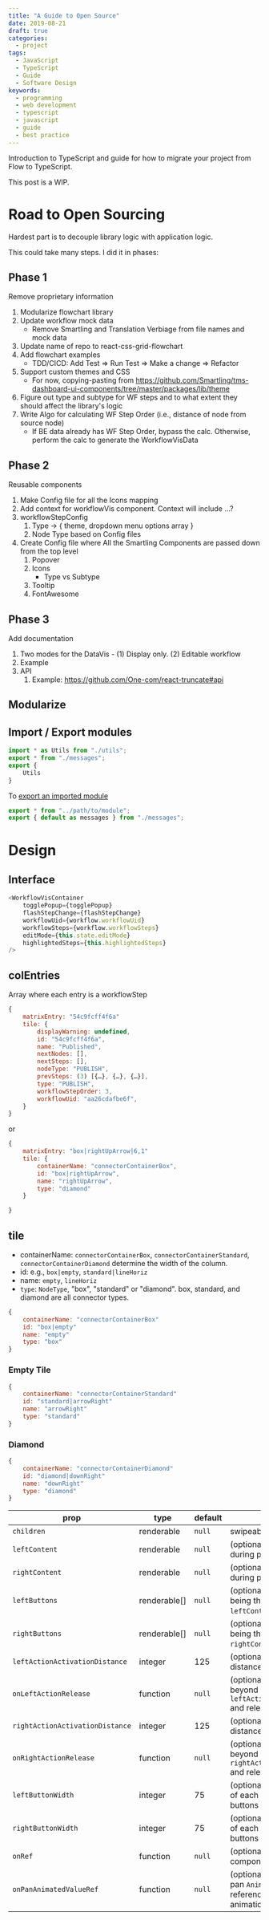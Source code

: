 ```yaml
---
title: "A Guide to Open Source"
date: 2019-08-21
draft: true
categories:
  - project
tags:
  - JavaScript
  - TypeScript
  - Guide
  - Software Design
keywords:
  - programming
  - web development
  - typescript
  - javascript
  - guide
  - best practice
---
```


Introduction to TypeScript and guide for how to migrate your project from Flow to TypeScript.

This post is a WIP.

<!--more-->
<!--toc-->

# Road to Open Sourcing

Hardest part is to decouple library logic with application logic.

This could take many steps. I did it in phases:

## Phase 1

Remove proprietary information

1. Modularize flowchart library
2. Update workflow mock data
    * Remove Smartling and Translation Verbiage from file names and mock data
3. Update name of repo to react-css-grid-flowchart
4. Add flowchart examples
    * TDD/CICD:  Add Test => Run Test => Make a change => Refactor
5. Support custom themes and CSS
    * For now, copying-pasting from https://github.com/Smartling/tms-dashboard-ui-components/tree/master/packages/lib/theme
6. Figure out type and subtype for WF steps and to what extent they should affect the library's logic
7. Write Algo for calculating WF Step Order (i.e., distance of node from source node)
    * If BE data already has WF Step Order, bypass the calc. Otherwise, perform the calc to generate the WorkflowVisData


## Phase 2

Reusable components

1. Make Config file for all the Icons mapping
2. Add context for workflowVis component. Context will include …?
3. workflowStepConfig
    1. Type -> { theme, dropdown menu options array }
    2. Node Type based on Config files
4. Create Config file where All the Smartling Components are passed down from the top level
    1. Popover
    2. Icons
        * Type vs Subtype
    3. Tooltip
    4. FontAwesome

## Phase 3

Add documentation

1. Two modes for the DataVis - (1) Display only. (2) Editable workflow
2. Example
3. API
    1. Example: https://github.com/One-com/react-truncate#api

## Modularize

## Import / Export modules

```javascript
import * as Utils from "./utils";
export * from "./messages";
export {
    Utils
}
```

To [export an imported module](https://stackoverflow.com/questions/34444909/export-an-imported-module)

```javascript
export * from "../path/to/module";
export { default as messages } from "./messages";
```

# Design

## Interface

```ts
<WorkflowVisContainer
    togglePopup={togglePopup}
    flashStepChange={flashStepChange}
    workflowUid={workflow.workflowUid}
    workflowSteps={workflow.workflowSteps}
    editMode={this.state.editMode}
    highlightedSteps={this.highlightedSteps}
/>
```

## colEntries

Array where each entry is a workflowStep

```js
{
    matrixEntry: "54c9fcff4f6a"
    tile: {
        displayWarning: undefined,
        id: "54c9fcff4f6a",
        name: "Published",
        nextNodes: [],
        nextSteps: [],
        nodeType: "PUBLISH",
        prevSteps: (3) [{…}, {…}, {…}],
        type: "PUBLISH",
        workflowStepOrder: 3,
        workflowUid: "aa26cdafbe6f",
    }
}
```

or

```js
{
    matrixEntry: "box|rightUpArrow|6,1"
    tile: {
        containerName: "connectorContainerBox",
        id: "box|rightUpArrow",
        name: "rightUpArrow",
        type: "diamond"
    }

}
```

## tile

* containerName: `connectorContainerBox`, `connectorContainerStandard`, `connectorContainerDiamond` determine the width of the column.
* id: e.g., `box|empty`, `standard|lineHoriz`
* name: `empty`, `lineHoriz`
* `type`: `NodeType`, "box", "standard" or "diamond". box, standard, and diamond are all connector types.

```js
{
    containerName: "connectorContainerBox"
    id: "box|empty"
    name: "empty"
    type: "box"
}
```

### Empty Tile

```js
{
    containerName: "connectorContainerStandard"
    id: "standard|arrowRight"
    name: "arrowRight"
    type: "standard"
}
```

### Diamond

```js
{
    containerName: "connectorContainerDiamond"
    id: "diamond|downRight"
    name: "downRight"
    type: "diamond"
}

```


| prop                            | type         | default | description                                                                               |
|---------------------------------|--------------|---------|-------------------------------------------------------------------------------------------|
| `children`                      | renderable   | `null`  | swipeable content                                                                         |
| `leftContent`                   | renderable   | `null`  | (optional) left content visible during pull action                                        |
| `rightContent`                  | renderable   | `null`  | (optional) right content visible during pull action                                       |
| `leftButtons`                   | renderable[] | `null`  | (optional) array of buttons, first being the innermost; ignored if `leftContent` present  |
| `rightButtons`                  | renderable[] | `null`  | (optional) array of buttons, first being the innermost; ignored if `rightContent` present |
| `leftActionActivationDistance`  | integer      | 125     | (optional) minimum swipe distance to activate left action                                 |
| `onLeftActionRelease`           | function     | `null`  | (optional) user has swiped beyond `leftActionActivationDistance` and released             |
| `rightActionActivationDistance` | integer      | 125     | (optional) minimum swipe distance to activate right action                                |
| `onRightActionRelease`          | function     | `null`  | (optional) user has swiped beyond `rightActionActivationDistance` and released            |
| `leftButtonWidth`               | integer      | 75      | (optional) resting visible peek of each left button after buttons are swiped open         |
| `rightButtonWidth`              | integer      | 75      | (optional) resting visible peek of each right button after buttons are swiped open        |
| `onRef`                         | function     | `null`  | (optional) receive swipeable component instance reference                                 |
| `onPanAnimatedValueRef`         | function     | `null`  | (optional) receive swipeable pan `Animated.ValueXY` reference for upstream animations     |
